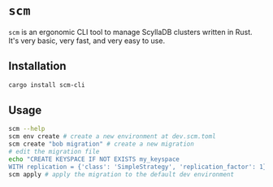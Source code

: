 # `scm`

`scm` is an ergonomic CLI tool to manage ScyllaDB clusters written in Rust. It's
very basic, very fast, and very easy to use.

## Installation

```bash
cargo install scm-cli
```

## Usage

```bash
scm --help
scm env create # create a new environment at dev.scm.toml
scm create "bob migration" # create a new migration
# edit the migration file
echo "CREATE KEYSPACE IF NOT EXISTS my_keyspace
WITH replication = {'class': 'SimpleStrategy', 'replication_factor': 1};" >> `scm list | tail -n 1`
scm apply # apply the migration to the default dev environment
```
